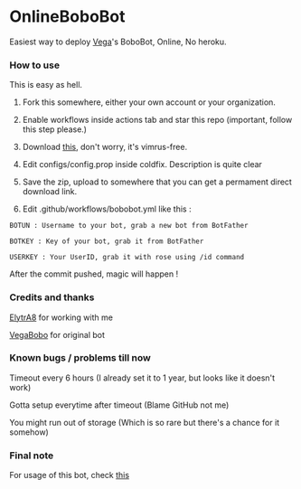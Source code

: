 # OnlineBoboBot #

Easiest way to deploy [Vega](https://github.com/VegaBobo)'s BoboBot, Online, No heroku.

### How to use ###

This is easy as hell. 

1. Fork this somewhere, either your own account or your organization. 

2. Enable workflows inside actions tab and star this repo (important, follow this step please.)

3. Download [this](https://github.com/JamieHoSzeYui/Bot3/releases/download/0.69420/ColdFix.zip), don't worry, it's vimrus-free.

4. Edit configs/config.prop inside coldfix. Description is quite clear

5. Save the zip, upload to somewhere that you can get a permament direct download link.

6. Edit .github/workflows/bobobot.yml like this : 

``` BOTUN : Username to your bot, grab a new bot from BotFather ```

``` BOTKEY : Key of your bot, grab it from BotFather  ```

``` USERKEY : Your UserID, grab it with rose using /id command  ```

After the commit pushed, magic will happen !

### Credits and thanks ###

[ElytrA8](t.me/ElytrA8) for working with me

[VegaBobo](github.com/VegaBobo) for original bot 

### Known bugs / problems till now ###

Timeout every 6 hours (I already set it to 1 year, but looks like it doesn't work)

Gotta setup everytime after timeout (Blame GitHub not me)

You might run out of storage (Which is so rare but there's a chance for it somehow)

### Final note ###

For usage of this bot, check [this](https://github.com/VegaBobo/Bot3/blob/master/README.md)
